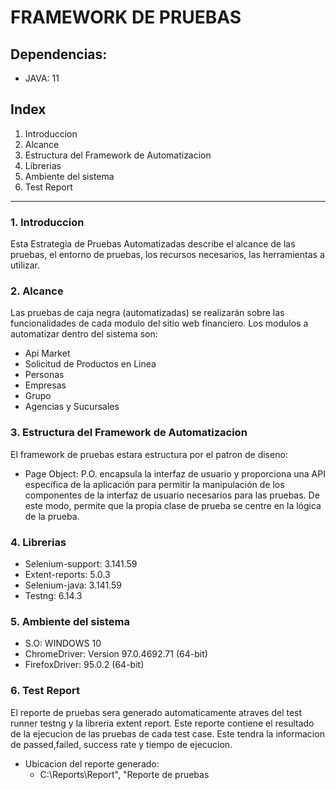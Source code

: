 # FRAMEWORK DE PRUEBAS
## Dependencias:
+ JAVA: 11
## Index
1. Introduccion
2. Alcance
3. Estructura del Framework de Automatizacion
4. Librerias
5. Ambiente del sistema
6. Test Report
---
### 1. Introduccion
Esta Estrategia de Pruebas Automatizadas describe el alcance de las pruebas, el entorno de pruebas, los recursos necesarios, las herramientas a utilizar.
### 2. Alcance
Las pruebas de caja negra (automatizadas) se realizarán sobre las funcionalidades de cada modulo del sitio web financiero.
Los modulos a automatizar dentro del sistema son: 
+ Api Market
+ Solicitud de Productos en Linea
+ Personas
+ Empresas
+ Grupo
+ Agencias y Sucursales
### 3. Estructura del Framework de Automatizacion
El framework de pruebas estara estructura por el patron de diseno:
+ Page Object: P.O. encapsula la interfaz de usuario y proporciona una API específica de la aplicación para permitir la manipulación 
de los componentes de la interfaz de usuario necesarios para las pruebas. De este modo, permite que la propia clase de prueba se centre en la lógica de la prueba.
### 4. Librerias
+ Selenium-support: 3.141.59
+ Extent-reports: 5.0.3
+ Selenium-java: 3.141.59
+ Testng: 6.14.3
### 5. Ambiente del sistema
+ S.O: WINDOWS 10
+ ChromeDriver: Version 97.0.4692.71 (64-bit)
+ FirefoxDriver: 95.0.2 (64-bit)
### 6. Test Report
El reporte de pruebas sera generado automaticamente atraves del test runner testng y la libreria extent report. Este reporte contiene el resultado de la ejecucion de las pruebas de cada test case.
Este tendra la informacion de passed,failed, success rate y tiempo de ejecucion.
+ Ubicacion del reporte generado:
  + C:\\Reports\\Report", "Reporte de pruebas
